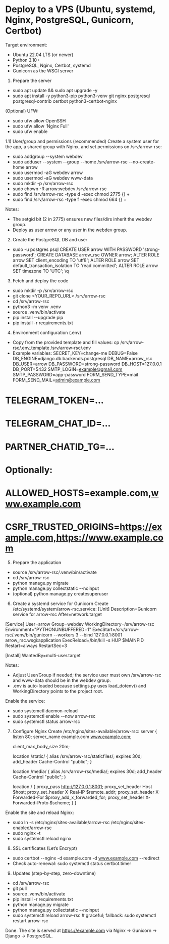 # Deploy to a VPS (Ubuntu, systemd, Nginx, PostgreSQL, Gunicorn, Certbot)

Target environment:
- Ubuntu 22.04 LTS (or newer)
- Python 3.10+
- PostgreSQL, Nginx, Certbot, systemd
- Gunicorn as the WSGI server

1) Prepare the server
- sudo apt update && sudo apt upgrade -y
- sudo apt install -y python3-pip python3-venv git nginx postgresql postgresql-contrib certbot python3-certbot-nginx

(Optional) UFW:
- sudo ufw allow OpenSSH
- sudo ufw allow 'Nginx Full'
- sudo ufw enable

1.1) User/group and permissions (recommended)
Create a system user for the app, a shared group with Nginx, and set permissions on /srv/arrow-rsc:
- sudo addgroup --system webdev
- sudo adduser --system --group --home /srv/arrow-rsc --no-create-home arrow
- sudo usermod -aG webdev arrow
- sudo usermod -aG webdev www-data
- sudo mkdir -p /srv/arrow-rsc
- sudo chown -R arrow:webdev /srv/arrow-rsc
- sudo find /srv/arrow-rsc -type d -exec chmod 2775 {} +
- sudo find /srv/arrow-rsc -type f -exec chmod 664 {} +

Notes:
- The setgid bit (2 in 2775) ensures new files/dirs inherit the webdev group.
- Deploy as user arrow or any user in the webdev group.

2) Create the PostgreSQL DB and user
- sudo -u postgres psql
  CREATE USER arrow WITH PASSWORD 'strong-password';
  CREATE DATABASE arrow_rsc OWNER arrow;
  ALTER ROLE arrow SET client_encoding TO 'utf8';
  ALTER ROLE arrow SET default_transaction_isolation TO 'read committed';
  ALTER ROLE arrow SET timezone TO 'UTC';
  \q

3) Fetch and deploy the code
- sudo mkdir -p /srv/arrow-rsc
- git clone <YOUR_REPO_URL> /srv/arrow-rsc
- cd /srv/arrow-rsc
- python3 -m venv .venv
- source .venv/bin/activate
- pip install --upgrade pip
- pip install -r requirements.txt

4) Environment configuration (.env)
- Copy from the provided template and fill values:
  cp /srv/arrow-rsc/.env_template /srv/arrow-rsc/.env
- Example variables:
SECRET_KEY=change-me
DEBUG=False
DB_ENGINE=django.db.backends.postgresql
DB_NAME=arrow_rsc
DB_USER=arrow
DB_PASSWORD=strong-password
DB_HOST=127.0.0.1
DB_PORT=5432
SMTP_LOGIN=example@gmail.com
SMTP_PASSWORD=app-password
FORM_SEND_TYPE=mail
FORM_SEND_MAIL=admin@example.com
# TELEGRAM_TOKEN=...
# TELEGRAM_CHAT_ID=...
# PARTNER_CHATID_TG=...
# Optionally:
# ALLOWED_HOSTS=example.com,www.example.com
# CSRF_TRUSTED_ORIGINS=https://example.com,https://www.example.com

5) Prepare the application
- source /srv/arrow-rsc/.venv/bin/activate
- cd /srv/arrow-rsc
- python manage.py migrate
- python manage.py collectstatic --noinput
- (optional) python manage.py createsuperuser

6) Create a systemd service for Gunicorn
Create /etc/systemd/system/arrow-rsc.service:
[Unit]
Description=Gunicorn service for arrow-rsc
After=network.target

[Service]
User=arrow
Group=webdev
WorkingDirectory=/srv/arrow-rsc
Environment="PYTHONUNBUFFERED=1"
ExecStart=/srv/arrow-rsc/.venv/bin/gunicorn --workers 3 --bind 127.0.0.1:8001 arrow_rsc.wsgi:application
ExecReload=/bin/kill -s HUP $MAINPID
Restart=always
RestartSec=3

[Install]
WantedBy=multi-user.target

Notes:
- Adjust User/Group if needed; the service user must own /srv/arrow-rsc and www-data should be in the webdev group.
- .env is auto-loaded because settings.py uses load_dotenv() and WorkingDirectory points to the project root.

Enable the service:
- sudo systemctl daemon-reload
- sudo systemctl enable --now arrow-rsc
- sudo systemctl status arrow-rsc

7) Configure Nginx
Create /etc/nginx/sites-available/arrow-rsc:
server {
    listen 80;
    server_name example.com www.example.com;

    client_max_body_size 20m;

    location /static/ {
        alias /srv/arrow-rsc/staticfiles/;
        expires 30d;
        add_header Cache-Control "public";
    }

    location /media/ {
        alias /srv/arrow-rsc/media/;
        expires 30d;
        add_header Cache-Control "public";
    }

    location / {
        proxy_pass http://127.0.0.1:8001;
        proxy_set_header Host $host;
        proxy_set_header X-Real-IP $remote_addr;
        proxy_set_header X-Forwarded-For $proxy_add_x_forwarded_for;
        proxy_set_header X-Forwarded-Proto $scheme;
    }
}

Enable the site and reload Nginx:
- sudo ln -s /etc/nginx/sites-available/arrow-rsc /etc/nginx/sites-enabled/arrow-rsc
- sudo nginx -t
- sudo systemctl reload nginx

8) SSL certificates (Let’s Encrypt)
- sudo certbot --nginx -d example.com -d www.example.com --redirect
- Check auto-renewal: sudo systemctl status certbot.timer

9) Updates (step-by-step, zero-downtime)
- cd /srv/arrow-rsc
- git pull
- source .venv/bin/activate
- pip install -r requirements.txt
- python manage.py migrate
- python manage.py collectstatic --noinput
- sudo systemctl reload arrow-rsc   # graceful; fallback: sudo systemctl restart arrow-rsc

Done. The site is served at https://example.com via Nginx -> Gunicorn -> Django -> PostgreSQL.
